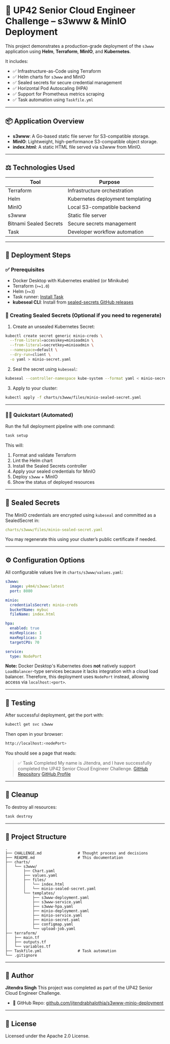 # 🚀 UP42 Senior Cloud Engineer Challenge – s3www & MinIO Deployment

This project demonstrates a production-grade deployment of the `s3www` application using **Helm**, **Terraform**, **MinIO**, and **Kubernetes**.

It includes:

* ✅ Infrastructure-as-Code using Terraform
* ✅ Helm charts for `s3www` and MinIO
* ✅ Sealed secrets for secure credential management
* ✅ Horizontal Pod Autoscaling (HPA)
* ✅ Support for Prometheus metrics scraping
* ✅ Task automation using `Taskfile.yml`

---

## 📦 Application Overview

* **s3www**: A Go-based static file server for S3-compatible storage.
* **MinIO**: Lightweight, high-performance S3-compatible object storage.
* **index.html**: A static HTML file served via s3www from MinIO.

---

## ⚖️ Technologies Used

| Tool                   | Purpose                          |
| ---------------------- | -------------------------------- |
| Terraform              | Infrastructure orchestration     |
| Helm                   | Kubernetes deployment templating |
| MinIO                  | Local S3-compatible backend      |
| s3www                  | Static file server               |
| Bitnami Sealed Secrets | Secure secrets management        |
| Task                   | Developer workflow automation    |

---

## 🚀 Deployment Steps

### ✅ Prerequisites

* Docker Desktop with Kubernetes enabled (or Minikube)
* Terraform (`>=1.0`)
* Helm (`>=3`)
* Task runner: [Install Task](https://taskfile.dev/#/installation)
* **kubeseal CLI**: Install from [sealed-secrets GitHub releases](https://github.com/bitnami-labs/sealed-secrets)

### 🔐 Creating Sealed Secrets (Optional if you need to regenerate)

1. Create an unsealed Kubernetes Secret:

```bash
kubectl create secret generic minio-creds \
  --from-literal=accesskey=minioadmin \
  --from-literal=secretkey=minioadmin \
  --namespace=default \
  --dry-run=client \
  -o yaml > minio-secret.yaml
```

2. Seal the secret using `kubeseal`:

```bash
kubeseal --controller-namespace kube-system --format yaml < minio-secret.yaml > charts/s3www/files/minio-sealed-secret.yaml
```

3. Apply to your cluster:

```bash
kubectl apply -f charts/s3www/files/minio-sealed-secret.yaml
```

---

### 🧑‍💻 Quickstart (Automated)

Run the full deployment pipeline with one command:

```bash
task setup
```

This will:

1. Format and validate Terraform
2. Lint the Helm chart
3. Install the Sealed Secrets controller
4. Apply your sealed credentials for MinIO
5. Deploy `s3www` + MinIO
6. Show the status of deployed resources

---

## 🔑 Sealed Secrets

The MinIO credentials are encrypted using `kubeseal` and committed as a SealedSecret in:

```yaml
charts/s3www/files/minio-sealed-secret.yaml
```

You may regenerate this using your cluster’s public certificate if needed.

---

## ⚙️ Configuration Options

All configurable values live in `charts/s3www/values.yaml`:

```yaml
s3www:
  image: y4m4/s3www:latest
  port: 8080

minio:
  credentialsSecret: minio-creds
  bucketName: mybuc
  fileName: index.html

hpa:
  enabled: true
  minReplicas: 1
  maxReplicas: 3
  targetCPU: 70

service:
  type: NodePort
```

**Note:** Docker Desktop's Kubernetes does **not** natively support `LoadBalancer`-type services because it lacks integration with a cloud load balancer. Therefore, this deployment uses `NodePort` instead, allowing access via `localhost:<port>`.

---

## 🧪 Testing

After successful deployment, get the port with:

```bash
kubectl get svc s3www
```

Then open in your browser:

```bash
http://localhost:<nodePort>
```

You should see a page that reads:

> ✅ Task Completed
> My name is Jitendra, and I have successfully completed the UP42 Senior Cloud Engineer Challenge.
> [GitHub Repository](https://github.com/jitendrabhalothia/s3www-minio-deployment)
> [GitHub Profile](https://github.com/jitendrabhalothia)

---

## 🧺 Cleanup

To destroy all resources:

```bash
task destroy
```

---

## 📂 Project Structure

```
.
├── CHALLENGE.md                # Thought process and decisions
├── README.md                   # This documentation
├── charts/
│   └── s3www/
│       ├── Chart.yaml
│       ├── values.yaml
│       ├── files/
│       │   └── index.html
│       │   └── minio-sealed-secret.yaml
│       └── templates/
│           ├── s3www-deployment.yaml
│           ├── s3www-service.yaml
│           ├── s3www-hpa.yaml
│           ├── minio-deployment.yaml
│           ├── minio-service.yaml
│           ├── minio-secret.yaml
│           ├── configmap.yaml
│           └── upload-job.yaml
├── terraform/
│   ├── main.tf
│   ├── outputs.tf
│   └── variables.tf
├── Taskfile.yml                # Task automation
└── .gitignore
```

---

## 👤 Author

**Jitendra Singh**
This project was completed as part of the UP42 Senior Cloud Engineer Challenge.

* 🔗 GitHub Repo: [github.com/jitendrabhalothia/s3www-minio-deployment](https://github.com/jitendrabhalothia/s3www-minio-deployment)

---

## 📜 License

Licensed under the Apache 2.0 License.
